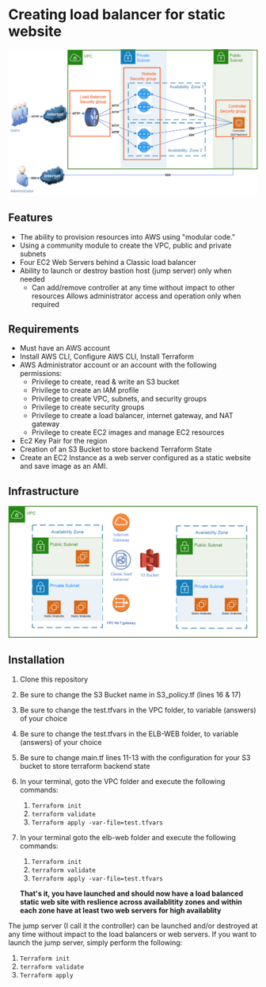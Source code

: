 # Creating load balancer for static website

<img src="Load Balanced Static Websites.jpg">

## Features

- The ability to provision resources into AWS using "modular code."
- Using a community module to create the VPC, public and private subnets
- Four EC2 Web Servers behind a Classic load balancer
- Ability to launch or destroy bastion host (jump server) only when needed
  - Can add/remove controller at any time without impact to other resources
    Allows administrator access and operation only when required

## Requirements

- Must have an AWS account
- Install AWS CLI, Configure AWS CLI, Install Terraform
- AWS Administrator account or an account with the following permissions:
  - Privilege to create, read & write an S3 bucket
  - Privilege to create an IAM profile
  - Privilege to create VPC, subnets, and security groups
  - Privilege to create security groups
  - Privilege to create a load balancer, internet gateway, and NAT gateway
  - Privilege to create EC2 images and manage EC2 resources
- Ec2 Key Pair for the region
- Creation of an S3 Bucket to store backend Terraform State
- Create an EC2 Instance as a web server configured as a static website and save image as an AMI. 

## Infrastructure

<img src="Load Balanced Static Websites-infrastructure.png">

## Installation

1. Clone this repository

2. Be sure to change the S3 Bucket name in S3_policy.tf (lines 16 & 17)

3. Be sure to change the test.tfvars in the VPC folder, to variable (answers) of your choice

4. Be sure to change the test.tfvars in the ELB-WEB folder, to variable (answers) of your choice

5. Be sure to change main.tf lines 11-13 with the configuration for your S3 bucket to store terraform backend state

6. In your terminal, goto the VPC folder and execute the following commands:

   1. `Terraform init`
   2. `terraform validate`
   3. `Terraform apply -var-file=test.tfvars`

7. In your terminal goto the elb-web folder and execute the following commands:

   1. `Terraform init`
   2. `terraform validate`
   3. `Terraform apply -var-file=test.tfvars`

   **That's it, you have launched and should now have a load balanced static web site with reslience across availablitity zones and within each zone have at least two web servers for high availablity** 



The jump server (I call it the controller) can be launched and/or destroyed at any time without impact to the load balancers or web servers.  If you want to launch the jump server, simply perform the following:

1. `Terraform init`
2. `terraform validate`
3. `Terraform apply`

